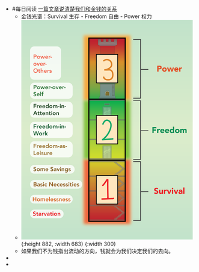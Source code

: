 - #每日阅读 [一篇文章说清楚我们和金钱的关系](https://youzhiyouxing.cn/n/materials/875)
	- 金钱光谱：Survival 生存 - Freedom 自由 - Power 权力
	- ![image.png](../assets/image_1643594959533_0.png){:height 882, :width 683} {:width 300}
	- 如果我们不为钱指出流动的方向，钱就会为我们决定我们的去向。
-
-